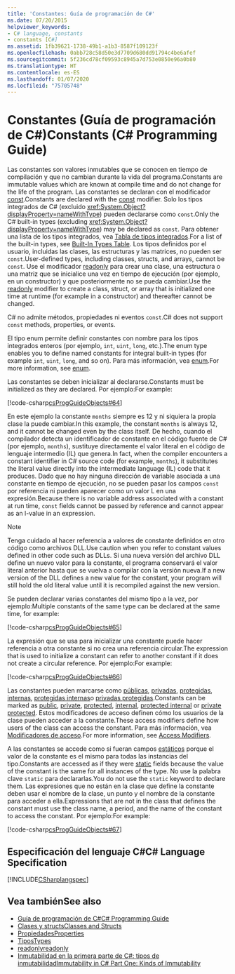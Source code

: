 ```yaml
---
title: 'Constantes: Guía de programación de C#'
ms.date: 07/20/2015
helpviewer_keywords:
- C# language, constants
- constants [C#]
ms.assetid: 1fb39621-1738-49b1-a1b3-8587f109123f
ms.openlocfilehash: 0abb728c58d50e3d7709d680dd91794c4be6afef
ms.sourcegitcommit: 5f236cd78cf09593c8945a7d753e0850e96a0b80
ms.translationtype: HT
ms.contentlocale: es-ES
ms.lasthandoff: 01/07/2020
ms.locfileid: "75705748"
---
```

# <a name="constants-c-programming-guide"></a><span data-ttu-id="ee10c-102">Constantes (Guía de programación de C#)</span><span class="sxs-lookup"><span data-stu-id="ee10c-102">Constants (C# Programming Guide)</span></span>
<span data-ttu-id="ee10c-103">Las constantes son valores inmutables que se conocen en tiempo de compilación y que no cambian durante la vida del programa.</span><span class="sxs-lookup"><span data-stu-id="ee10c-103">Constants are immutable values which are known at compile time and do not change for the life of the program.</span></span> <span data-ttu-id="ee10c-104">Las constantes se declaran con el modificador [const](../../language-reference/keywords/const.md).</span><span class="sxs-lookup"><span data-stu-id="ee10c-104">Constants are declared with the [const](../../language-reference/keywords/const.md) modifier.</span></span> <span data-ttu-id="ee10c-105">Solo los tipos integrados de C# (excluido <xref:System.Object?displayProperty=nameWithType>) pueden declararse como `const`.</span><span class="sxs-lookup"><span data-stu-id="ee10c-105">Only the C# built-in types (excluding <xref:System.Object?displayProperty=nameWithType>) may be declared as `const`.</span></span> <span data-ttu-id="ee10c-106">Para obtener una lista de los tipos integrados, vea [Tabla de tipos integrados](../../language-reference/keywords/built-in-types-table.md).</span><span class="sxs-lookup"><span data-stu-id="ee10c-106">For a list of the built-in types, see [Built-In Types Table](../../language-reference/keywords/built-in-types-table.md).</span></span> <span data-ttu-id="ee10c-107">Los tipos definidos por el usuario, incluidas las clases, las estructuras y las matrices, no pueden ser `const`.</span><span class="sxs-lookup"><span data-stu-id="ee10c-107">User-defined types, including classes, structs, and arrays, cannot be `const`.</span></span> <span data-ttu-id="ee10c-108">Use el modificador [readonly](../../language-reference/keywords/readonly.md) para crear una clase, una estructura o una matriz que se inicialice una vez en tiempo de ejecución (por ejemplo, en un constructor) y que posteriormente no se pueda cambiar.</span><span class="sxs-lookup"><span data-stu-id="ee10c-108">Use the [readonly](../../language-reference/keywords/readonly.md) modifier to create a class, struct, or array that is initialized one time at runtime (for example in a constructor) and thereafter cannot be changed.</span></span>  
  
 <span data-ttu-id="ee10c-109">C# no admite métodos, propiedades ni eventos `const`.</span><span class="sxs-lookup"><span data-stu-id="ee10c-109">C# does not support `const` methods, properties, or events.</span></span>  
  
 <span data-ttu-id="ee10c-110">El tipo enum permite definir constantes con nombre para los tipos integrados enteros (por ejemplo, `int`, `uint`, `long`, etc.).</span><span class="sxs-lookup"><span data-stu-id="ee10c-110">The enum type enables you to define named constants for integral built-in types (for example `int`, `uint`, `long`, and so on).</span></span> <span data-ttu-id="ee10c-111">Para más información, vea [enum](../../language-reference/builtin-types/enum.md).</span><span class="sxs-lookup"><span data-stu-id="ee10c-111">For more information, see [enum](../../language-reference/builtin-types/enum.md).</span></span>  
  
 <span data-ttu-id="ee10c-112">Las constantes se deben inicializar al declararse.</span><span class="sxs-lookup"><span data-stu-id="ee10c-112">Constants must be initialized as they are declared.</span></span> <span data-ttu-id="ee10c-113">Por ejemplo:</span><span class="sxs-lookup"><span data-stu-id="ee10c-113">For example:</span></span>  
  
 [!code-csharp[csProgGuideObjects#64](~/samples/snippets/csharp/VS_Snippets_VBCSharp/csProgGuideObjects/CS/Objects.cs#64)]  
  
 <span data-ttu-id="ee10c-114">En este ejemplo la constante `months` siempre es 12 y ni siquiera la propia clase la puede cambiar.</span><span class="sxs-lookup"><span data-stu-id="ee10c-114">In this example, the constant `months` is always 12, and it cannot be changed even by the class itself.</span></span> <span data-ttu-id="ee10c-115">De hecho, cuando el compilador detecta un identificador de constante en el código fuente de C# (por ejemplo, `months`), sustituye directamente el valor literal en el código de lenguaje intermedio (IL) que genera.</span><span class="sxs-lookup"><span data-stu-id="ee10c-115">In fact, when the compiler encounters a constant identifier in C# source code (for example, `months`), it substitutes the literal value directly into the intermediate language (IL) code that it produces.</span></span> <span data-ttu-id="ee10c-116">Dado que no hay ninguna dirección de variable asociada a una constante en tiempo de ejecución, no se pueden pasar los campos `const` por referencia ni pueden aparecer como un valor L en una expresión.</span><span class="sxs-lookup"><span data-stu-id="ee10c-116">Because there is no variable address associated with a constant at run time, `const` fields cannot be passed by reference and cannot appear as an l-value in an expression.</span></span>  
  
> [!NOTE]
> <span data-ttu-id="ee10c-117">Tenga cuidado al hacer referencia a valores de constante definidos en otro código como archivos DLL.</span><span class="sxs-lookup"><span data-stu-id="ee10c-117">Use caution when you refer to constant values defined in other code such as DLLs.</span></span> <span data-ttu-id="ee10c-118">Si una nueva versión del archivo DLL define un nuevo valor para la constante, el programa conservará el valor literal anterior hasta que se vuelva a compilar con la versión nueva.</span><span class="sxs-lookup"><span data-stu-id="ee10c-118">If a new version of the DLL defines a new value for the constant, your program will still hold the old literal value until it is recompiled against the new version.</span></span>  
  
 <span data-ttu-id="ee10c-119">Se pueden declarar varias constantes del mismo tipo a la vez, por ejemplo:</span><span class="sxs-lookup"><span data-stu-id="ee10c-119">Multiple constants of the same type can be declared at the same time, for example:</span></span>  
  
 [!code-csharp[csProgGuideObjects#65](~/samples/snippets/csharp/VS_Snippets_VBCSharp/csProgGuideObjects/CS/Objects.cs#65)]  
  
 <span data-ttu-id="ee10c-120">La expresión que se usa para inicializar una constante puede hacer referencia a otra constante si no crea una referencia circular.</span><span class="sxs-lookup"><span data-stu-id="ee10c-120">The expression that is used to initialize a constant can refer to another constant if it does not create a circular reference.</span></span> <span data-ttu-id="ee10c-121">Por ejemplo:</span><span class="sxs-lookup"><span data-stu-id="ee10c-121">For example:</span></span>  
  
 [!code-csharp[csProgGuideObjects#66](~/samples/snippets/csharp/VS_Snippets_VBCSharp/csProgGuideObjects/CS/Objects.cs#66)]  
  
 <span data-ttu-id="ee10c-122">Las constantes pueden marcarse como [públicas](../../language-reference/keywords/public.md), [privadas](../../language-reference/keywords/private.md), [protegidas](../../language-reference/keywords/protected.md), [internas](../../language-reference/keywords/internal.md), [protegidas internas](../../language-reference/keywords/protected-internal.md)o [privadas protegidas](../../language-reference/keywords/private-protected.md).</span><span class="sxs-lookup"><span data-stu-id="ee10c-122">Constants can be marked as [public](../../language-reference/keywords/public.md), [private](../../language-reference/keywords/private.md), [protected](../../language-reference/keywords/protected.md), [internal](../../language-reference/keywords/internal.md), [protected internal](../../language-reference/keywords/protected-internal.md) or [private protected](../../language-reference/keywords/private-protected.md).</span></span> <span data-ttu-id="ee10c-123">Estos modificadores de acceso definen cómo los usuarios de la clase pueden acceder a la constante.</span><span class="sxs-lookup"><span data-stu-id="ee10c-123">These access modifiers define how users of the class can access the constant.</span></span> <span data-ttu-id="ee10c-124">Para más información, vea [Modificadores de acceso](./access-modifiers.md).</span><span class="sxs-lookup"><span data-stu-id="ee10c-124">For more information, see [Access Modifiers](./access-modifiers.md).</span></span>  
  
 <span data-ttu-id="ee10c-125">A las constantes se accede como si fueran campos [estáticos](../../language-reference/keywords/static.md) porque el valor de la constante es el mismo para todas las instancias del tipo.</span><span class="sxs-lookup"><span data-stu-id="ee10c-125">Constants are accessed as if they were [static](../../language-reference/keywords/static.md) fields because the value of the constant is the same for all instances of the type.</span></span> <span data-ttu-id="ee10c-126">No use la palabra clave `static` para declararlas.</span><span class="sxs-lookup"><span data-stu-id="ee10c-126">You do not use the `static` keyword to declare them.</span></span> <span data-ttu-id="ee10c-127">Las expresiones que no están en la clase que define la constante deben usar el nombre de la clase, un punto y el nombre de la constante para acceder a ella.</span><span class="sxs-lookup"><span data-stu-id="ee10c-127">Expressions that are not in the class that defines the constant must use the class name, a period, and the name of the constant to access the constant.</span></span> <span data-ttu-id="ee10c-128">Por ejemplo:</span><span class="sxs-lookup"><span data-stu-id="ee10c-128">For example:</span></span>  
  
 [!code-csharp[csProgGuideObjects#67](~/samples/snippets/csharp/VS_Snippets_VBCSharp/csProgGuideObjects/CS/Objects.cs#67)]  
  
## <a name="c-language-specification"></a><span data-ttu-id="ee10c-129">Especificación del lenguaje C#</span><span class="sxs-lookup"><span data-stu-id="ee10c-129">C# Language Specification</span></span>  
 [!INCLUDE[CSharplangspec](~/includes/csharplangspec-md.md)]  
  
## <a name="see-also"></a><span data-ttu-id="ee10c-130">Vea también</span><span class="sxs-lookup"><span data-stu-id="ee10c-130">See also</span></span>

- [<span data-ttu-id="ee10c-131">Guía de programación de C#</span><span class="sxs-lookup"><span data-stu-id="ee10c-131">C# Programming Guide</span></span>](../index.md)
- [<span data-ttu-id="ee10c-132">Clases y structs</span><span class="sxs-lookup"><span data-stu-id="ee10c-132">Classes and Structs</span></span>](./index.md)
- [<span data-ttu-id="ee10c-133">Propiedades</span><span class="sxs-lookup"><span data-stu-id="ee10c-133">Properties</span></span>](./properties.md)
- [<span data-ttu-id="ee10c-134">Tipos</span><span class="sxs-lookup"><span data-stu-id="ee10c-134">Types</span></span>](../types/index.md)
- [<span data-ttu-id="ee10c-135">readonly</span><span class="sxs-lookup"><span data-stu-id="ee10c-135">readonly</span></span>](../../language-reference/keywords/readonly.md)
- [<span data-ttu-id="ee10c-136">Inmutabilidad en la primera parte de C#: tipos de inmutabilidad</span><span class="sxs-lookup"><span data-stu-id="ee10c-136">Immutability in C# Part One: Kinds of Immutability</span></span>](https://blogs.msdn.microsoft.com/ericlippert/2007/11/13/immutability-in-c-part-one-kinds-of-immutability)
